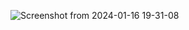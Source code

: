 ![Screenshot from 2024-01-16 19-31-08](https://github.com/RudhraBharathy/ToDo/assets/74898301/708ca88c-8869-46da-8e6d-8dff63babf5e)
